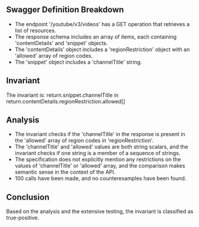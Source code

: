 ## Swagger Definition Breakdown
- The endpoint '/youtube/v3/videos' has a GET operation that retrieves a list of resources.
- The response schema includes an array of items, each containing 'contentDetails' and 'snippet' objects.
- The 'contentDetails' object includes a 'regionRestriction' object with an 'allowed' array of region codes.
- The 'snippet' object includes a 'channelTitle' string.

## Invariant
The invariant is: return.snippet.channelTitle in return.contentDetails.regionRestriction.allowed[]

## Analysis
- The invariant checks if the 'channelTitle' in the response is present in the 'allowed' array of region codes in 'regionRestriction'.
- The 'channelTitle' and 'allowed' values are both string scalars, and the invariant checks if one string is a member of a sequence of strings.
- The specification does not explicitly mention any restrictions on the values of 'channelTitle' or 'allowed' array, and the comparison makes semantic sense in the context of the API.
- 100 calls have been made, and no counterexamples have been found.

## Conclusion
Based on the analysis and the extensive testing, the invariant is classified as true-positive.
